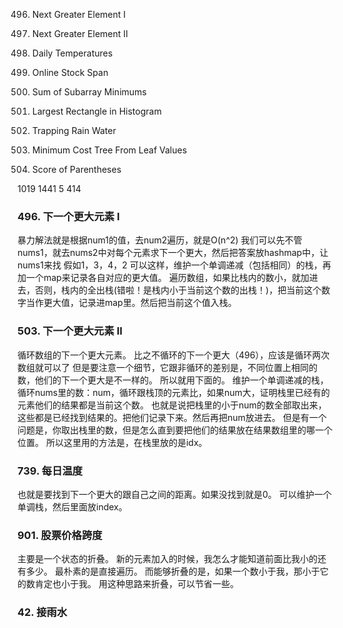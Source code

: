 
496. Next Greater Element I
503. Next Greater Element II
739. Daily Temperatures
901. Online Stock Span
907. Sum of Subarray Minimums
84. Largest Rectangle in Histogram
42. Trapping Rain Water


1130. Minimum Cost Tree From Leaf Values
856. Score of Parentheses

1019
1441
5
414

### 496. 下一个更大元素 I
暴力解法就是根据num1的值，去num2遍历，就是O(n^2)
我们可以先不管nums1，就去nums2中对每个元素求下一个更大，然后把答案放hashmap中，让nums1来找
假如1，3，4，2
可以这样，维护一个单调递减（包括相同）的栈，再加一个map来记录各自对应的更大值。
遍历数组，如果比栈内的数小，就加进去，否则，栈内的全出栈(错啦！是栈内小于当前这个数的出栈！)，把当前这个数字当作更大值，记录进map里。然后把当前这个值入栈。


### 503. 下一个更大元素 II
循环数组的下一个更大元素。
比之不循环的下一个更大（496），应该是循环两次数组就可以了
但是要注意一个细节，它跟非循环的差别是，不同位置上相同的数，他们的下一个更大是不一样的。
所以就用下面的。
维护一个单调递减的栈，
循环nums里的数：num，循环跟栈顶的元素比，如果num大，证明栈里已经有的元素他们的结果都是当前这个数。
也就是说把栈里的小于num的数全部取出来，这些都是已经找到结果的。把他们记录下来。然后再把num放进去。
但是有一个问题是，你取出栈里的数，但是怎么直到要把他们的结果放在结果数组里的哪一个位置。
所以这里用的方法是，在栈里放的是idx。


### 739. 每日温度
也就是要找到下一个更大的跟自己之间的距离。如果没找到就是0。
可以维护一个单调栈，然后里面放index。


### 901. 股票价格跨度
主要是一个状态的折叠。
新的元素加入的时候，我怎么才能知道前面比我小的还有多少。
最朴素的是直接遍历。
而能够折叠的是，如果一个数小于我，那小于它的数肯定也小于我。
用这种思路来折叠，可以节省一些。





### 42. 接雨水



































